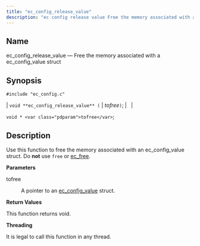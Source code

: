 ```yaml
---
title: "ec_config_release_value"
description: "ec config release value Free the memory associated with a ec config value struct void ec config release value tofree void tofree Use this function to free the memory associated with an ec config value struct Do not use free or ec free tofree A pointer to an ec config..."
---
```


<a name="apis.ec_config_release_value"></a> 
## Name

ec_config_release_value — Free the memory associated with a ec_config_value struct

## Synopsis

`#include "ec_config.c"`

| `void **ec_config_release_value** (` | <var class="pdparam">tofree</var>`)`; |   |

`void * <var class="pdparam">tofree</var>`;<a name="idp57783152"></a> 
## Description

Use this function to free the memory associated with an ec_config_value struct. Do **not** use `free` or [ec_free](/momentum/3/3-api/apis-ec-free).

**<a name="idp57786304"></a> Parameters**

<dl class="variablelist">

<dt>tofree</dt>

<dd>

A pointer to an [ec_config_value](/momentum/3/3-api/structs-ec-config-value) struct.

</dd>

</dl>

**<a name="idp57789776"></a> Return Values**

This function returns void.

**<a name="idp57790688"></a> Threading**

It is legal to call this function in any thread.